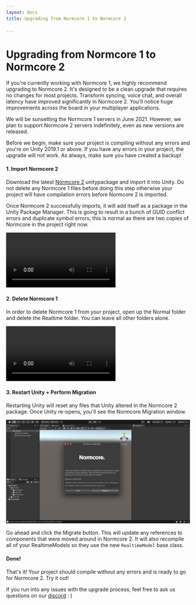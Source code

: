 ```yaml
---
layout: docs
title: Upgrading from Normcore 1 to Normcore 2

---
```


# Upgrading from Normcore 1 to Normcore 2

If you're currently working with Normcore 1, we highly recommend upgrading to Normcore 2. It's designed to be a clean upgrade that requires no changes for most projects. Transform syncing, voice chat, and overall latency have improved significantly in Normcore 2. You'll notice huge improvements across the board in your multiplayer applications.

We will be sunsetting the Normcore 1 servers in June 2021. However, we plan to support Normcore 2 servers indefinitely, even as new versions are released.

Before we begin, make sure your project is compiling without any errors and you're on Unity 2019.1 or above. If you have any errors in your project, the upgrade will not work. As always, make sure you have created a backup!

#### 1. Import Normcore 2

Download the latest [Normcore 2](https://normcore.io/download) unitypackage and import it into Unity. Do not delete any Normcore 1 files before doing this step otherwise your project will have compilation errors before Normcore 2 is imported.

Once Normcore 2 successfully imports, it will add itself as a package in the Unity Package Manager. This is going to result in a bunch of GUID conflict errors and duplicate symbol errors, this is normal as there are two copies of Normcore in the project right now.

![](./upgrading-from-normcore-1-to-normcore-2/import-normcore-2.mp4)

#### 2. Delete Normcore 1

In order to delete Normcore 1 from your project, open up the Normal folder and delete the Realtime folder. You can leave all other folders alone.

![](./upgrading-from-normcore-1-to-normcore-2/delete-normcore-1.mp4)

#### 3. Restart Unity + Perform Migration

Restarting Unity will reset any files that Unity altered in the Normcore 2 package. Once Unity re-opens, you'll see the Normcore Migration window.

![](./upgrading-from-normcore-1-to-normcore-2/migrate-window.png)

Go ahead and click the Migrate button. This will update any references to components that were moved around in Normcore 2. It will also recompile all of your RealtimeModels so they use the new `RealtimeModel` base class.

#### Done!

That's it! Your project should compile without any errors and is ready to go for Normcore 2. Try it out!

If you run into any issues with the upgrade process, feel free to ask us questions on our [discord](https://normcore.io/discord) : )
